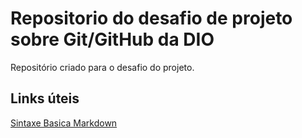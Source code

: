 # Repositorio do desafio de projeto sobre Git/GitHub da DIO
Repositório criado para o desafio do projeto.

## Links úteis
[Sintaxe Basica Markdown](https://www.markdownguide.org/basic-sintax/)
